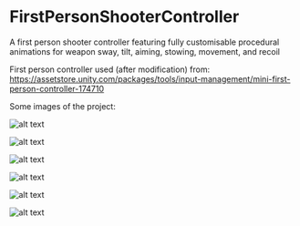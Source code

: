 # FirstPersonShooterController
A first person shooter controller featuring fully customisable procedural animations for weapon sway, tilt, aiming, stowing, movement, and recoil

First person controller used (after modification) from: https://assetstore.unity.com/packages/tools/input-management/mini-first-person-controller-174710

Some images of the project:

![alt text](https://github.com/Jonathon-A/FirstPersonShooterController/blob/main/Images/GunHip.png)

![alt text](https://github.com/Jonathon-A/FirstPersonShooterController/blob/main/Images/GunAim.png)

![alt text](https://github.com/Jonathon-A/FirstPersonShooterController/blob/main/Images/GunShoot.png)

![alt text](https://github.com/Jonathon-A/FirstPersonShooterController/blob/main/Images/GunRecoil.png)

![alt text](https://github.com/Jonathon-A/FirstPersonShooterController/blob/main/Images/ARHip.png)

![alt text](https://github.com/Jonathon-A/FirstPersonShooterController/blob/main/Images/ARAim.png)

